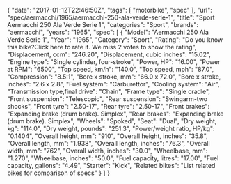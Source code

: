 {
    "date": "2017-01-12T22:46:50Z",
    "tags": [
        "motorbike",
        "spec"
    ],
    "url": "spec\/aermacchi\/1965\/aermacchi-250-ala-verde-serie-1",
    "title": "Sport Aermacchi 250 Ala Verde Serie 1",
    "categories": "Sport",
    "brands": "aermacchi",
    "years": "1965",
    "spec": [
        {
            "Model": "Aermacchi 250 Ala Verde Serie 1",
            "Year": "1965",
            "Category": "Sport",
            "Rating": "Do you know this bike?Click here to rate it. We miss 2 votes to show the rating",
            "Displacement, ccm": "246.20",
            "Displacement, cubic inches": "15.02",
            "Engine type": "Single cylinder, four-stroke",
            "Power, HP": "16.00",
            "Power at RPM": "6500",
            "Top speed, km\/h": "140.0",
            "Top speed, mph": "87.0",
            "Compression": "8.5:1",
            "Bore x stroke, mm": "66.0 x 72.0",
            "Bore x stroke, inches": "2.6 x 2.8",
            "Fuel system": "Carburettor",
            "Cooling system": "Air",
            "Transmission type,final drive": "Chain",
            "Frame type": "Single cradle",
            "Front suspension": "Telescopic",
            "Rear suspension": "Swingarm-two shocks",
            "Front tyre": "2.50-17",
            "Rear tyre": "2.50-17",
            "Front brakes": "Expanding brake (drum brake). Simplex",
            "Rear brakes": "Expanding brake (drum brake). Simplex",
            "Wheels": "Spoked",
            "Seat": "Dual",
            "Dry weight, kg": "114.0",
            "Dry weight, pounds": "251.3",
            "Power\/weight ratio, HP\/kg": "0.1404",
            "Overall height, mm": "910",
            "Overall height, inches": "35.8",
            "Overall length, mm": "1.938",
            "Overall length, inches": "76.3",
            "Overall width, mm": "762",
            "Overall width, inches": "30.0",
            "Wheelbase, mm": "1.270",
            "Wheelbase, inches": "50.0",
            "Fuel capacity, litres": "17.00",
            "Fuel capacity, gallons": "4.49",
            "Starter": "Kick",
            "Related bikes": "List related bikes for comparison of specs"
        }
    ]
}